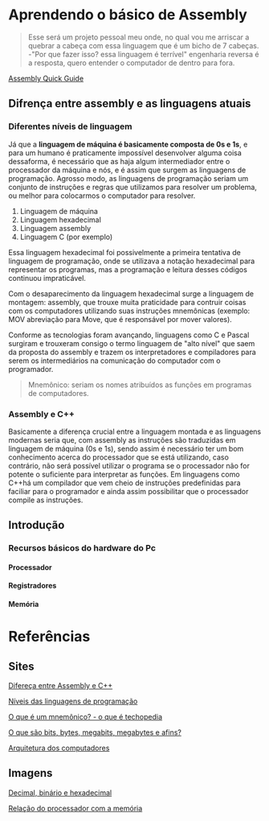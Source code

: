 # Aprendendo o básico de Assembly


> Esse será um projeto pessoal meu onde, no qual vou me arriscar a quebrar a cabeça com essa linguagem que é um bicho de 7 cabeças. -"Por que fazer isso? essa linguagem é terrível" engenharia reversa é a resposta, quero entender o computador de dentro para fora.

[Assembly Quick Guide](https://www.tutorialspoint.com/assembly_programming/assembly_quick_guide.htm)



## Difrença entre assembly e as linguagens atuais

### Diferentes níveis de linguagem

Já que a **linguagem de máquina é basicamente composta de 0s e 1s**, e para um humano é praticamente impossível desenvolver alguma coisa dessaforma, é necessário que as haja algum intermediador entre o processador da máquina e nós, e é assim que surgem as linguagens de programação. Agrosso modo, as linguagens de programação seriam um conjunto de instruções e regras que utilizamos para resolver um problema, ou melhor para colocarmos o computador para resolver.

1. Linguagem de máquina
2. Linguagem hexadecimal
3. Linguagem assembly
4. Linguagem C (por exemplo)

Essa linguagem hexadecimal foi possivelmente a primeira tentativa de linguagem de programação, onde se utilizava a notação hexadecimal para representar os programas, mas a programação e leitura desses códigos continuou impraticável.

Com o desaparecimento da linguagem hexadecimal surge a linguagem de montagem: assembly, que trouxe muita praticidade para contruir coisas com os computadores utilizando suas instruções mnemônicas (exemplo: MOV abreviação para Move, que é responsável por mover valores).

Conforme as tecnologias foram avançando, linguagens como C e Pascal surgiram e trouxeram consigo o termo linguagem de "alto nível" que
saem da proposta do assembly e trazem os interpretadores e compiladores para serem os intermediários na comunicação do computador com o programador.

> Mnemônico: seriam os nomes atribuídos as funções em programas de computadores.

### Assembly e C++

Basicamente a diferença crucial entre a linguagem montada e as linguagens modernas seria que, com  assembly as instruções são traduzidas em linguagem de máquina (0s e 1s), sendo assim é necessário ter um bom conhecimento acerca do processador que se está utilizando, caso contrário, não será possível utilizar o programa se o processador não for potente o suficiente para interpretar as funções. Em linguagens como C++há um compilador que vem cheio de instruções predefinidas para faciliar para o programador e ainda assim possibilitar que o processador compile as instruções.



## Introdução

### Recursos básicos do hardware do Pc

#### Processador



#### Registradores



#### Memória





# Referências

## Sites

[Difereça entre Assembly e C++](https://www.trabalhosfeitos.com/ensaios/Diferen%C3%A7a-Entre-Assembly-e-c/43443241.html)

[Níveis das linguagens de programação](http://professores.dcc.ufla.br/~monserrat/icc/Capitulo3.html)

[O que é um mnemônico? - o que é techopedia](https://pt.theastrologypage.com/mnemonic)

[O que são bits, bytes, megabits, megabytes e afins?](https://www.infowester.com/bit.php)

[Arquitetura dos computadores](http://professores.dcc.ufla.br/~monserrat/icc/Capitulo2.html)

## Imagens

[Decimal, binário e hexadecimal](https://lh4.googleusercontent.com/xSZO9mpOS7gk6VjUXklM4WIYz7FwyAk0HvwtwSXiGyP__qHQuxthodh32bLpIthg8NoUPggiDceBMdw5ORZ_hHsDhBx_5q2Ld0vaCt9AO3ByUiEsTX6IMN4vxQozXkkVKWCHDpc=s0)

[Relação do processador com a memória](http://tics.ifsul.edu.br/matriz/conteudo/disciplinas/aoc/ub/img/B1.jpg)


